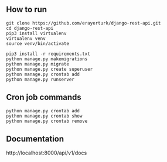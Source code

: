 ## How to run

```
git clone https://github.com/erayerturk/django-rest-api.git
cd django-rest-api
pip3 install virtualenv 
virtualenv venv
source venv/bin/activate

pip3 install -r requirements.txt
python manage.py makemigrations
python manage.py migrate
python manage.py create superuser
python manage.py crontab add
python manage.py runserver
```

## Cron job commands

```
python manage.py crontab add
python manage.py crontab show
python manage.py crontab remove
```

## Documentation

http://localhost:8000/api/v1/docs